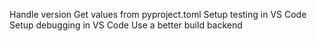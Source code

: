 Handle version
Get values from pyproject.toml
Setup testing in VS Code
Setup debugging in VS Code
Use a better build backend